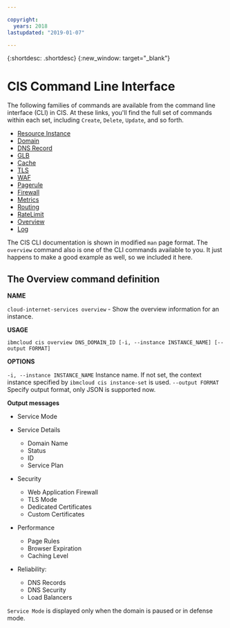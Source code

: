 ```yaml
---

copyright:
  years: 2018
lastupdated: "2019-01-07"

---
```


{:shortdesc: .shortdesc}
{:new_window: target="_blank"}

# CIS Command Line Interface
The following families of commands are available from the command line interface (CLI) in CIS. At these links, you'll find the full set of commands within each set, including `Create`, `Delete`, `Update`, and so forth.
  
  * [Resource Instance](cli/cli-resource-instance.html)
  * [Domain](cli/cli-domain.html)
  * [DNS Record](cli/cli-dns-record.html)
  * [GLB](cli/cli-glb.html)
  * [Cache](cli/cli-cache.html)
  * [TLS](cli/cli-tls.html)
  * [WAF](cli/cli-waf.html)
  * [Pagerule](cli/cli-pagerule.html)
  * [Firewall](cli/cli-firewall.html)
  * [Metrics](cli/cli-metrics.html)
  * [Routing](cli/cli-routing.html)
  * [RateLimit](cli/cli-ratelimit.html)
  * [Overview](#the-overview-command-definition)
  * [Log](cli/cli-log.md)

The CIS CLI documentation is shown in modified `man` page format. The `overview` command also is one of the CLI commands available to you. It just happens to make a good example as well, so we included it here.

## The Overview command definition

**NAME**

  `cloud-internet-services overview` - Show the overview information for an instance. 

**USAGE**

  `ibmcloud cis overview DNS_DOMAIN_ID [-i, --instance INSTANCE_NAME] [--output FORMAT]`

**OPTIONS**

 `-i, --instance INSTANCE_NAME`  Instance name. If not set, the context instance specified by `ibmcloud cis instance-set` is used.
 `--output FORMAT`    Specify output format, only JSON is supported now.


**Output messages**

  * Service Mode
  * Service Details
    *  Domain Name
    * Status
    * ID
    * Service Plan

  * Security
    * Web Application Firewall
    * TLS Mode
    * Dedicated Certificates
    * Custom Certificates

  * Performance 
    * Page Rules
    * Browser Expiration
    * Caching Level

  * Reliability:
    * DNS Records
    * DNS Security
    * Load Balancers
              
`Service Mode` is displayed only when the domain is paused or in defense mode.
